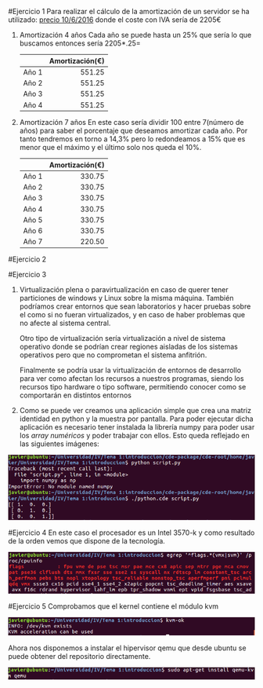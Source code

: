 #Ejercicio 1 
Para realizar el cálculo de la amortización de un servidor se ha utilizado:
[precio 10/6/2016](http://www.dynos.es/servidor-hp-proliant-dl385p-gen8-6344-2.6ghz-8gb-ddr3-sff-2u-887758954966__F0B21A.html)
donde el coste con IVA sería de 2205€


1. Amortización 4 años
	Cada año se puede hasta un 25% que sería lo que buscamos entonces sería 2205*.25=

	|      | Amortización(€) |
	|----: | ------------:|
	|Año 1 |      551.25  |
	|Año 2 |      551.25  |
	|Año 3 |      551.25  |
	|Año 4 |      551.25  |

2. Amortización 7 años
	En este caso sería dividir 100 entre 7(número de años) para saber el porcentaje que deseamos amortizar cada año. Por tanto tendremos en torno a 14,3% pero lo redondeamos a 15% que es menor que el máximo y el último solo nos queda el 10%.

	|      | Amortización(€) |
	|----: | ------------:|
	|Año 1 |      330.75  |
	|Año 2 |      330.75  |
	|Año 3 |      330.75  |
	|Año 4 |      330.75  |
	|Año 5 |      330.75  |
	|Año 6 |      330.75  |
	|Año 7 |      220.50  |


#Ejercicio 2 


#Ejercicio 3


1.	Virtualización plena o paravirtualización en caso de querer tener particiones de windows y Linux sobre la misma máquina. También podríamos crear entornos que sean laboratorios y hacer pruebas sobre el como si no fueran virtualizados, y en caso de haber problemas que no afecte al sistema central.

	Otro tipo de virtualización sería virtualización a nivel de sistema operativo donde se podrían crear regiones aisladas de los sistemas operativos pero que no comprometan el sistema anfitrión.

	Finalmente se podría usar la virtualización de entornos de desarrollo para ver como afectan los recursos a nuestros programas, siendo los recursos tipo hardware o tipo software, permitiendo conocer como se comportarán en distintos entornos

2. Como se puede ver creamos una aplicación simple que crea una matriz identidad en python y la muestra por pantalla. Para poder ejecutar dicha aplicación es necesario tener instalada la librería numpy para poder usar los *array numéricos* y poder trabajar con ellos. Esto queda reflejado en las siguientes imágenes:

![cde](img/cde.png#center)


#Ejercicio 4
En este caso el procesador es un Intel 3570-k y como resultado de la orden vemos que dispone de la tecnología.

![ssh](img/ssh.png)


#Ejercicio 5
Comprobamos que el kernel contiene el módulo kvm

![kvm](img/kvm.png)


Ahora nos disponemos a instalar el hipervisor qemu que desde ubuntu se puede obtener del repositorio directamente.

![qemu](img/qemu.png)




	


